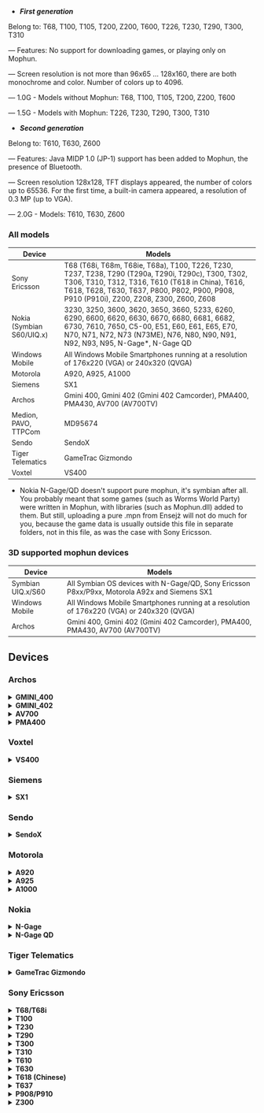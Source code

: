 * <i><b>First generation</i></b>

Belong to: T68, T100, T105, T200, Z200, T600, T226, T230, T290, T300, T310

— Features: No support for downloading games, or playing only on Mophun.

— Screen resolution is not more than 96x65 ... 128x160, there are both monochrome and color. Number of colors up to 4096.

— 1.0G - Models without Mophun: T68, T100, T105, T200, Z200, T600

— 1.5G - Models with Mophun: T226, T230, T290, T300, T310

* <i><b>Second generation</i></b>

Belong to: T610, T630, Z600

— Features: Java MIDP 1.0 (JP-1) support has been added to Mophun, the presence of Bluetooth.

— Screen resolution 128x128, TFT displays appeared, the number of colors up to 65536. For the first time, a built-in camera appeared, a resolution of 0.3 MP (up to VGA).

— 2.0G - Models: T610, T630, Z600

### All models

| Device | Models |
| ------ | ------ |
| Sony Ericsson | T68 (T68i, T68m, T68ie, T68a), T100, T226, T230, T237, T238, T290 (T290a, T290i, T290c), T300, T302, T306, T310, T312, T316, T610 (T618 in China), T616, T618, T628, T630, T637, P800, P802, P900, P908, P910 (P910i), Z200, Z208, Z300, Z600, Z608 |
| Nokia (Symbian S60/UIQ.x) | 3230, 3250, 3600, 3620, 3650, 3660, 5233, 6260, 6290, 6600, 6620, 6630, 6670, 6680, 6681, 6682, 6730, 7610, 7650, C5-00, E51, E60, E61, E65, E70, N70, N71, N72, N73 (N73ME), N76, N80, N90, N91, N92, N93, N95, N-Gage*, N-Gage QD |
| Windows Mobile | All Windows Mobile Smartphones running at a resolution of 176x220 (VGA) or 240x320 (QVGA) |
| Motorola | A920, A925, A1000 |
| Siemens | SX1 |
| Archos | Gmini 400, Gmini 402 (Gmini 402 Camcorder), PMA400, PMA430, AV700 (AV700TV) |
| Medion, PAVO, TTPCom | MD95674 |
| Sendo | SendoX |
| Tiger Telematics | GameTrac Gizmondo |
| Voxtel | VS400 |

* Nokia N-Gage/QD doesn't support pure mophun, it's symbian after all. You probably meant that some games (such as Worms World Party) were written in Mophun, with libraries (such as Mophun.dll) added to them. But still, uploading a pure .mpn from Ensejż will not do much for you, because the game data is usually outside this file in separate folders, not in this file, as was the case with Sony Ericsson.

### 3D supported mophun devices

| Device | Models |
| ------ | ------ |
| Symbian UIQ.x/S60 | All Symbian OS devices with N-Gage/QD, Sony Ericsson P8xx/P9xx, Motorola A92x and Siemens SX1 |
| Windows Mobile | All Windows Mobile Smartphones running at a resolution of 176x220 (VGA) or 240x320 (QVGA) |
| Archos | Gmini 400, Gmini 402 (Gmini 402 Camcorder), PMA400, PMA430, AV700 (AV700TV) |

## Devices

### Archos

<details>
<summary><b>GMINI_400</b></summary>

<a href="#"><img src="GMINI_400.png" /></a>

— The Gmini is a series of portable audio and video players released by Archos.

— The Gmini 400 can play 2D and 3D games using Mophun, a gaming platform designed primarily for cell phones. Out of the box, the Gmini 400 provides one full game and a few samples. To give you an idea of the games available and their quality,

* <b>Release date</b>: August 31, 2004
* <b>Storage</b>: 20GB
* <b>Display</b>: 2.2 "LCD 220 x 176 pixels, 262,000 colors and TV output.
</details>
<details>
<summary><b>GMINI_402</b></summary>

<a href="#"><img src="GMINI_402.png" /></a>

— The player includes a built-in game engine, Mophun for 3D-style games.

* <b>Release date</b>: July 12, 2005
</details>
<details>
<summary><b>AV700</b></summary>

<a href="#"><img src="AV700.png" /></a>

— The AV700 comes in 40, 80 or 100 gigabyte models. The built-in screen resolution is 420 by 234.

— The AV700 has a built-in Mophun gaming engine.

* <b>Release date</b>: May 23, 2005
</details>
<details>
<summary><b>PMA400</b></summary>

<a href="#"><img src="PMA400.png" /></a>

— The Archos PMA400 is a personal digital assistant (PDA) from Archos.

— Based on the Linux Qtopia Embedded operating system.

— Games using the Mophun engine

* <b>Release date</b>: January 2005
* <b>Storage</b>: 20/30GB
* <b>Display</b>: QVGA, touchscreen, LCD
</details>

### Voxtel

<details>
<summary><b>VS400</b></summary>

<a href="#"><img src="VS400.png" /></a>

— The phone supports both Java and Mophun. There is only one game in the Mophun folder, this is the Xfinity arcade game, which is well known to owners of Sony Ericsson phones. It was not possible to find any other games for this phone, on the official website of Mophun there was no mention of support for Voxtel devices, let's hope that this is temporary.

* <b>Release date</b>: October 2005
</details>

### Siemens

<details>
<summary><b>SX1</b></summary>

<a href="#"><img src="SX1.png" /></a>

— The Siemens SX1 is a GSM mobile phone running version 1.2 of the Series 60 platform for the Symbian OS.

— Mophun 3D support

* <b>Release date</b>: Q3 2003
* <b>Storage</b>: 16MB
* <b>Display</b>: 176x220 (65,536 colours) TFT display
* <b>OS</b>: Symbian 6.1
</details>

### Sendo

<details>
<summary><b>SendoX</b></summary>

<a href="#"><img src="SendoX.png" /></a>

— The Sendo X was Sendo's first Series 60 based "high-end" phone, developed after Sendo switched from the Microsoft to Symbian / Series 60 platforms.

* <b>Release date</b>: Q4 2003
* <b>Storage</b>: 32MB
* <b>Display</b>: TFT, 65K colors with 176 x 220 pixels (2.2 inches, 35 x 44 mm)
</details>

### Motorola

<details>
<summary><b>A920</b></summary>

![Devices](A920.png)

— Mophun 3D support

* <b>Release date</b>: 2003
* <b>Storage</b>: 8MB
* <b>Display</b>: TFT resistive touchscreen, 65K colors), 208 x 320 pixels, 3:2 ratio
* <b>OS</b>: Symbian 7.0, UIQ 2.0
</details>

<details>
<summary><b>A925</b></summary>

![Devices](A925.jpg)

— Mophun 3D support

* <b>Release date</b>: Q4 2003
* <b>Storage</b>: 32MB
* <b>Display</b>: TFT LCD, touchscreen, handwriting recognition, 40 × 61 mm, 208 × 320 pixels, 16-bit color depth / 65536 colors
* <b>OS</b>: Symbian OS 7.0, UIQ 2.0
</details>

<details>

<summary><b>A1000</b></summary>

![Devices](A1000.jpg)

— Mophun support

* <b>Release date</b>: Q1 2004
* <b>Storage</b>: 24MB
* <b>Display</b>: TFT resistive touchscreen, 65K colors, 208 x 320 pixels, 3:2 ratio (~132 ppi density)
* <b>OS</b>: Symbian OS 7.0, UIQ 2.1
</details>

### Nokia

<details>
<summary><b>N-Gage</b></summary>

<a href="#"><img src="NGAGE.png" /></a>

— Mophun support

* <b>Release date</b>: 4 February 2008 (pre-release)
3 April 2008 (full release)
* <b>Storage</b>: 3.4MB
* <b>Display</b>: Landscape or portrait 320 x 240 pixels (except N97, with a 640 x 360 pixels screen, graphics are stretched and displayed in a letterbox format to keep aspect ratio)
* <b>OS</b>: Symbian S60 3rd edition (S60 5th edition on N97)
</details>

<details>
<summary><b>N-Gage QD</b></summary>

<a href="#"><img src="NGAGEQD.png" /></a>

— Mophun support

* <b>Release date</b>: May 2004
* <b>Storage</b>: 3.4MB
* <b>Display</b>: TFT, 4096 colors, 176 x 208 pixels (~130 ppi density)
* <b>OS</b>: Symbian 6.1, Series 60 1.0
</details>

### Tiger Telematics

<details>
<summary><b>GameTrac Gizmondo</b></summary>

<a href="#"><img src="Gizmondo.png" /></a>

— The Gizmondo is a handheld gaming console developed by Tiger Telematics. It was released in the UK, Sweden and the U.S

— UK-based Synergenix is provifing its Mophun "software-based gaming console for mobile devices".

— This collaboration is a furtherance to the previously announced October 13, 2003 partnership with Synergenix Interactive AB whose mophun(TM) enables Java gaming. Traditional HW graphics accelerator, support for 3D Mophun Mobile Gaming Technology.

* <b>Release date</b>: March 19, 2005
* <b>Storage</b>: 64MB
* <b>Display</b>: 72 mm (2.8 inch) TFT screen, 320 × 240 pixels
* <b>OS</b>: Windows CE
</details>

### Sony Ericsson

<details>
<summary><b>T68/T68i</b></summary>

* T68

<a href="#"><img src="T68.png" /></a>

* T68i

<a href="#"><img src="T68i.png" /></a>

</details>

<details>
<summary><b>T100</b></summary>

<a href="#"><img src="T100.png" /></a>

</details>

<details>
<summary><b>T230</b></summary>

<a href="#"><img src="T230.png" /></a>
</details>


<details>
<summary><b>T290</b></summary>

<a href="#"><img src="T290.png" /></a>

</details>

<details>
<summary><b>T300</b></summary>

<a href="#"><img src="T300.png" /></a>

</details>

<details>
<summary><b>T310</b></summary>

<a href="#"><img src="T310.png" /></a>
</details>

<details>
<summary><b>T610</b></summary>

<a href="#"><img src="T610.png" /></a>

</details>

<details>
<summary><b>T630</b></summary>

<a href="#"><img src="T630.png" /></a>

</details>

<details>
<summary><b>T618 (Chinese)</b></summary>

<a href="#"><img src="T618_C.png" /></a>

</details>

<details>
<summary><b>T637</b></summary>

<a href="#"><img src="T637.png" /></a>

</details>

<details>
<summary><b>P908/P910</b></summary>

* P908

<a href="#"><img src="P908.png" /></a>

* P910

<a href="#"><img src="P910.png" /></a>

</details>


<details>
<summary><b>Z300</b></summary>

<a href="#"><img src="Z300.png" /></a>

</details>

